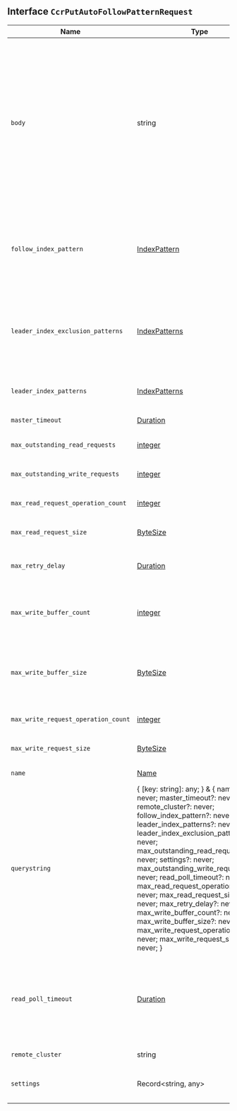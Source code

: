 ## Interface `CcrPutAutoFollowPatternRequest`

| Name | Type | Description |
| - | - | - |
| `body` | string | ({ [key: string]: any; } & { name?: never; master_timeout?: never; remote_cluster?: never; follow_index_pattern?: never; leader_index_patterns?: never; leader_index_exclusion_patterns?: never; max_outstanding_read_requests?: never; settings?: never; max_outstanding_write_requests?: never; read_poll_timeout?: never; max_read_request_operation_count?: never; max_read_request_size?: never; max_retry_delay?: never; max_write_buffer_count?: never; max_write_buffer_size?: never; max_write_request_operation_count?: never; max_write_request_size?: never; }) | All values in `body` will be added to the request body. |
| `follow_index_pattern` | [IndexPattern](./IndexPattern.md) | The name of follower index. The template { { leader_index } } can be used to derive the name of the follower index from the name of the leader index. When following a data stream, use { { leader_index } } ; CCR does not support changes to the names of a follower data stream’s backing indices. |
| `leader_index_exclusion_patterns` | [IndexPatterns](./IndexPatterns.md) | An array of simple index patterns that can be used to exclude indices from being auto-followed. Indices in the remote cluster whose names are matching one or more leader_index_patterns and one or more leader_index_exclusion_patterns won’t be followed. |
| `leader_index_patterns` | [IndexPatterns](./IndexPatterns.md) | An array of simple index patterns to match against indices in the remote cluster specified by the remote_cluster field. |
| `master_timeout` | [Duration](./Duration.md) | Period to wait for a connection to the master node. |
| `max_outstanding_read_requests` | [integer](./integer.md) | The maximum number of outstanding reads requests from the remote cluster. |
| `max_outstanding_write_requests` | [integer](./integer.md) | The maximum number of outstanding reads requests from the remote cluster. |
| `max_read_request_operation_count` | [integer](./integer.md) | The maximum number of operations to pull per read from the remote cluster. |
| `max_read_request_size` | [ByteSize](./ByteSize.md) | The maximum size in bytes of per read of a batch of operations pulled from the remote cluster. |
| `max_retry_delay` | [Duration](./Duration.md) | The maximum time to wait before retrying an operation that failed exceptionally. An exponential backoff strategy is employed when retrying. |
| `max_write_buffer_count` | [integer](./integer.md) | The maximum number of operations that can be queued for writing. When this limit is reached, reads from the remote cluster will be deferred until the number of queued operations goes below the limit. |
| `max_write_buffer_size` | [ByteSize](./ByteSize.md) | The maximum total bytes of operations that can be queued for writing. When this limit is reached, reads from the remote cluster will be deferred until the total bytes of queued operations goes below the limit. |
| `max_write_request_operation_count` | [integer](./integer.md) | The maximum number of operations per bulk write request executed on the follower. |
| `max_write_request_size` | [ByteSize](./ByteSize.md) | The maximum total bytes of operations per bulk write request executed on the follower. |
| `name` | [Name](./Name.md) | The name of the collection of auto-follow patterns. |
| `querystring` | { [key: string]: any; } & { name?: never; master_timeout?: never; remote_cluster?: never; follow_index_pattern?: never; leader_index_patterns?: never; leader_index_exclusion_patterns?: never; max_outstanding_read_requests?: never; settings?: never; max_outstanding_write_requests?: never; read_poll_timeout?: never; max_read_request_operation_count?: never; max_read_request_size?: never; max_retry_delay?: never; max_write_buffer_count?: never; max_write_buffer_size?: never; max_write_request_operation_count?: never; max_write_request_size?: never; } | All values in `querystring` will be added to the request querystring. |
| `read_poll_timeout` | [Duration](./Duration.md) | The maximum time to wait for new operations on the remote cluster when the follower index is synchronized with the leader index. When the timeout has elapsed, the poll for operations will return to the follower so that it can update some statistics. Then the follower will immediately attempt to read from the leader again. |
| `remote_cluster` | string | The remote cluster containing the leader indices to match against. |
| `settings` | Record<string, any> | Settings to override from the leader index. Note that certain settings can not be overrode (e.g., index.number_of_shards). |
